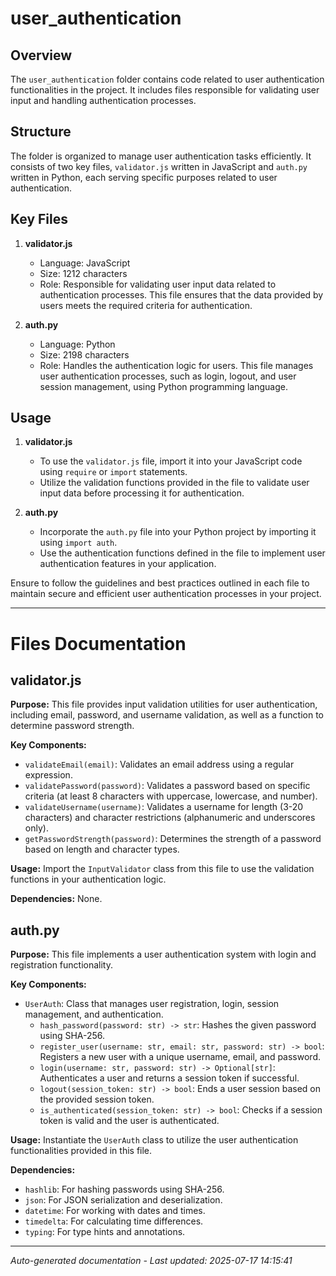 # user_authentication

## Overview
The `user_authentication` folder contains code related to user authentication functionalities in the project. It includes files responsible for validating user input and handling authentication processes.

## Structure
The folder is organized to manage user authentication tasks efficiently. It consists of two key files, `validator.js` written in JavaScript and `auth.py` written in Python, each serving specific purposes related to user authentication.

## Key Files
1. **validator.js**
   - Language: JavaScript
   - Size: 1212 characters
   - Role: Responsible for validating user input data related to authentication processes. This file ensures that the data provided by users meets the required criteria for authentication.

2. **auth.py**
   - Language: Python
   - Size: 2198 characters
   - Role: Handles the authentication logic for users. This file manages user authentication processes, such as login, logout, and user session management, using Python programming language.

## Usage
1. **validator.js**
   - To use the `validator.js` file, import it into your JavaScript code using `require` or `import` statements.
   - Utilize the validation functions provided in the file to validate user input data before processing it for authentication.

2. **auth.py**
   - Incorporate the `auth.py` file into your Python project by importing it using `import auth`.
   - Use the authentication functions defined in the file to implement user authentication features in your application.

Ensure to follow the guidelines and best practices outlined in each file to maintain secure and efficient user authentication processes in your project.

---

# Files Documentation

## validator.js

**Purpose:** This file provides input validation utilities for user authentication, including email, password, and username validation, as well as a function to determine password strength.

**Key Components:**
- `validateEmail(email)`: Validates an email address using a regular expression.
- `validatePassword(password)`: Validates a password based on specific criteria (at least 8 characters with uppercase, lowercase, and number).
- `validateUsername(username)`: Validates a username for length (3-20 characters) and character restrictions (alphanumeric and underscores only).
- `getPasswordStrength(password)`: Determines the strength of a password based on length and character types.

**Usage:** Import the `InputValidator` class from this file to use the validation functions in your authentication logic.

**Dependencies:** None.

## auth.py

**Purpose:** This file implements a user authentication system with login and registration functionality.

**Key Components:**
- `UserAuth`: Class that manages user registration, login, session management, and authentication.
  - `hash_password(password: str) -> str`: Hashes the given password using SHA-256.
  - `register_user(username: str, email: str, password: str) -> bool`: Registers a new user with a unique username, email, and password.
  - `login(username: str, password: str) -> Optional[str]`: Authenticates a user and returns a session token if successful.
  - `logout(session_token: str) -> bool`: Ends a user session based on the provided session token.
  - `is_authenticated(session_token: str) -> bool`: Checks if a session token is valid and the user is authenticated.

**Usage:** Instantiate the `UserAuth` class to utilize the user authentication functionalities provided in this file.

**Dependencies:** 
- `hashlib`: For hashing passwords using SHA-256.
- `json`: For JSON serialization and deserialization.
- `datetime`: For working with dates and times.
- `timedelta`: For calculating time differences.
- `typing`: For type hints and annotations.

---
*Auto-generated documentation - Last updated: 2025-07-17 14:15:41*
